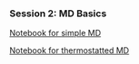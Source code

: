 ### Session 2: MD Basics

[Notebook for simple MD](Simple_MD.ipynb)

[Notebook for thermostatted MD](Example_NVT.ipynb)